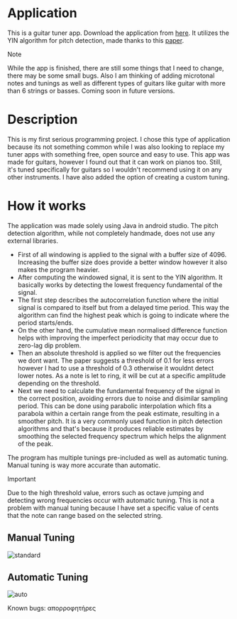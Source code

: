 # Application

This is a guitar tuner app. Download the application from [here](https://github.com/konLiogka/guitarTuner/blob/main/app-debug.apk).
It utilizes the YIN algorithm for pitch detection, made thanks to this [paper](http://audition.ens.fr/adc/pdf/2002_JASA_YIN.pdf).
> [!NOTE]
> While the app is finished, there are still some things that I need to change, there may be some small bugs. Also I am thinking of adding microtonal notes and tunings as well as different types of guitars
like guitar with more than 6 strings or basses. Coming soon in future versions.


# Description
This is my first serious programming project. I chose this type of application because its not something common while I was also looking to replace my tuner apps with something free, open source and easy to use. This app was made for guitars, however I found out that it can work on pianos too. Still, it's tuned specifically for guitars so I wouldn't recommend using it on any other instruments. I have also added the option
of creating a custom tuning.


# How it works
The application was made solely using Java in android studio.
The pitch detection algorithm, while not completely handmade, does not use any external libraries.

* First of all windowing is applied to the signal with a buffer size of 4096. Increasing the buffer size does provide a better window however it also makes the program heavier.
* After computing the windowed signal, it is sent to the YIN algorithm. It basically works by detecting the lowest frequency fundamental of the signal. 
* The first step describes the autocorrelation function where the initial signal is compared to itself but from a delayed time period. This way the algorithm can find the highest peak which is going to indicate where the period starts/ends. 
* On the other hand, the cumulative mean normalised difference function helps with improving the imperfect periodicity that may occur due to zero-lag dip problem. 
* Then an absolute threshold is applied so we filter out the frequencies we dont want. 
  The paper suggests a threshold of 0.1 for less errors however I had to use a threshold of 0.3 otherwise it wouldnt detect lower notes. 
  As a note is let to ring, it will be cut at a specific amplitude depending on the threshold.
* Next we need to calculate the fundamental frequency of the signal in the correct position, avoiding errors due to noise and disimilar sampling period. 
  This can be done using parabolic interpolation which fits a parabola within a certain range from the peak estimate, resulting in a smoother pitch. It is a very commonly used function in pitch detection algorithms
  and that's because it produces reliable estimates by smoothing the selected frequency spectrum which helps the alignment of the peak.

The program has multiple tunings pre-included as well as automatic tuning. Manual tuning is way more accurate than automatic.

> [!IMPORTANT]
> Due to the high threshold value, errors such as octave jumping and detecting wrong frequencies occur with automatic tuning.
> This is not a problem with manual tuning because I have set a specific value of cents that the note can range based on the selected string.

 
## Manual Tuning

 ![standard](https://github.com/konLiogka/guitarTuner/assets/78957746/5513d7a5-05aa-44d5-a252-7ee9bd64b0cd)


## Automatic Tuning
 
![auto](https://github.com/konLiogka/guitarTuner/assets/78957746/e9e8a400-777c-43aa-9ba4-7a9251356732)  


Known bugs: απορροφητήρες 
